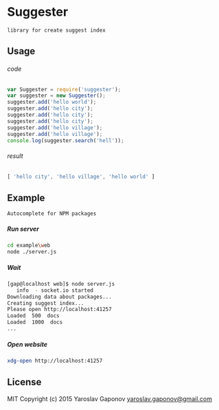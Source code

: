 # Suggester

    library for create suggest index

## Usage

###### code

```js
var Suggester = require('suggester');
var suggester = new Suggester();
suggester.add('hello world');
suggester.add('hello city');
suggester.add('hello city');
suggester.add('hello city');
suggester.add('hello village');
suggester.add('hello village');
console.log(suggester.search('hell'));
```

###### result
```js
[ 'hello city', 'hello village', 'hello world' ]
```

## Example
    Autocomplete for NPM packages

##### Run server
```sh
cd example\web
node ./server.js
```

##### Wait
```sh
[gap@localhost web]$ node server.js 
   info  - socket.io started
Downloading data about packages...
Creating suggest index...
Please open http://localhost:41257
Loaded  500  docs
Loaded  1000  docs
...
```
##### Open website
```sh
xdg-open http://localhost:41257
```

## License
MIT Copyright (c) 2015 Yaroslav Gaponov <yaroslav.gaponov@gmail.com>